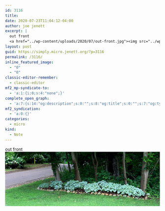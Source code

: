 ```yaml
---
id: 3116
title: 
date: 2020-07-23T11:04:12-04:00
author: joe jenett
excerpt: |
  out front
  <a href="../wp-content/uploads/2020/07/out-front.jpg"><img src="../wp-content/uploads/2020/07/out-front.jpg" alt="" width="1200" class="alignnone size-full wp-image-3115" /></a>
layout: post
guid: https://simply.micro.jenett.org/?p=3116
permalink: /3116/
inline_featured_image:
  - "0"
  - "0"
classic-editor-remember:
  - classic-editor
mf2_mp-syndicate-to:
  - 'a:1:{i:0;s:4:"none";}'
complete_open_graph:
  - 'a:7:{s:14:"og:description";s:0:"";s:8:"og:title";s:0:"";s:7:"og:type";s:0:"";s:12:"twitter:card";s:7:"summary";s:15:"twitter:creator";s:0:"";s:19:"twitter:description";s:0:"";s:8:"og:image";s:0:"";}'
mf2_syndication:
  - 'a:0:{}'
categories:
  - micro
kind:
  - Note
---
```

out front<br />
[<img src="../wp-content/uploads/2020/07/out-front.jpg" alt="" />](../wp-content/uploads/2020/07/out-front.jpg)